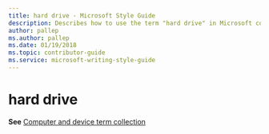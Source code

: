 ```yaml
---
title: hard drive - Microsoft Style Guide
description: Describes how to use the term "hard drive" in Microsoft content.
author: pallep
ms.author: pallep
ms.date: 01/19/2018
ms.topic: contributor-guide
ms.service: microsoft-writing-style-guide
---
```


# hard drive

**See** [Computer and device term collection](~/a-z-word-list-term-collections/term-collections/computer-device-terms.md)
